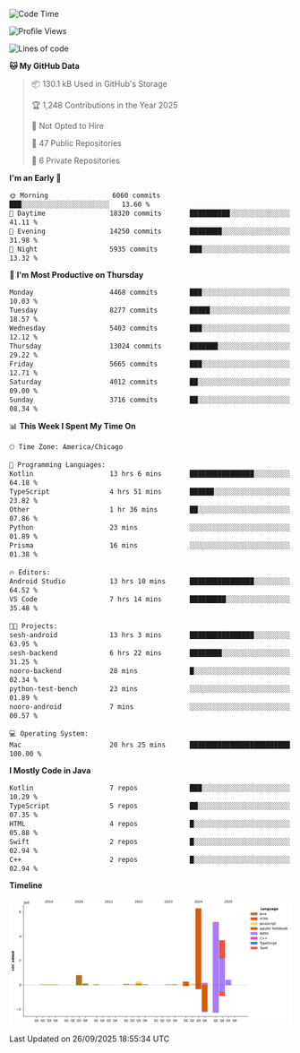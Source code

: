 <!--START_SECTION:waka-->
![Code Time](http://img.shields.io/badge/Code%20Time-1%2C533%20hrs%2058%20mins-blue)

![Profile Views](http://img.shields.io/badge/Profile%20Views-0-blue)

![Lines of code](https://img.shields.io/badge/From%20Hello%20World%20I%27ve%20Written-17.2%20million%20lines%20of%20code-blue)

**🐱 My GitHub Data** 

> 📦 130.1 kB Used in GitHub's Storage 
 > 
> 🏆 1,248 Contributions in the Year 2025
 > 
> 🚫 Not Opted to Hire
 > 
> 📜 47 Public Repositories 
 > 
> 🔑 6 Private Repositories 
 > 
**I'm an Early 🐤** 

```text
🌞 Morning                6060 commits        ███░░░░░░░░░░░░░░░░░░░░░░   13.60 % 
🌆 Daytime                18320 commits       ██████████░░░░░░░░░░░░░░░   41.11 % 
🌃 Evening                14250 commits       ████████░░░░░░░░░░░░░░░░░   31.98 % 
🌙 Night                  5935 commits        ███░░░░░░░░░░░░░░░░░░░░░░   13.32 % 
```
📅 **I'm Most Productive on Thursday** 

```text
Monday                   4468 commits        ███░░░░░░░░░░░░░░░░░░░░░░   10.03 % 
Tuesday                  8277 commits        █████░░░░░░░░░░░░░░░░░░░░   18.57 % 
Wednesday                5403 commits        ███░░░░░░░░░░░░░░░░░░░░░░   12.12 % 
Thursday                 13024 commits       ███████░░░░░░░░░░░░░░░░░░   29.22 % 
Friday                   5665 commits        ███░░░░░░░░░░░░░░░░░░░░░░   12.71 % 
Saturday                 4012 commits        ██░░░░░░░░░░░░░░░░░░░░░░░   09.00 % 
Sunday                   3716 commits        ██░░░░░░░░░░░░░░░░░░░░░░░   08.34 % 
```


📊 **This Week I Spent My Time On** 

```text
🕑︎ Time Zone: America/Chicago

💬 Programming Languages: 
Kotlin                   13 hrs 6 mins       ████████████████░░░░░░░░░   64.18 % 
TypeScript               4 hrs 51 mins       ██████░░░░░░░░░░░░░░░░░░░   23.82 % 
Other                    1 hr 36 mins        ██░░░░░░░░░░░░░░░░░░░░░░░   07.86 % 
Python                   23 mins             ░░░░░░░░░░░░░░░░░░░░░░░░░   01.89 % 
Prisma                   16 mins             ░░░░░░░░░░░░░░░░░░░░░░░░░   01.38 % 

🔥 Editors: 
Android Studio           13 hrs 10 mins      ████████████████░░░░░░░░░   64.52 % 
VS Code                  7 hrs 14 mins       █████████░░░░░░░░░░░░░░░░   35.48 % 

🐱‍💻 Projects: 
sesh-android             13 hrs 3 mins       ████████████████░░░░░░░░░   63.95 % 
sesh-backend             6 hrs 22 mins       ████████░░░░░░░░░░░░░░░░░   31.25 % 
nooro-backend            28 mins             █░░░░░░░░░░░░░░░░░░░░░░░░   02.34 % 
python-test-bench        23 mins             ░░░░░░░░░░░░░░░░░░░░░░░░░   01.89 % 
nooro-android            7 mins              ░░░░░░░░░░░░░░░░░░░░░░░░░   00.57 % 

💻 Operating System: 
Mac                      20 hrs 25 mins      █████████████████████████   100.00 % 
```

**I Mostly Code in Java** 

```text
Kotlin                   7 repos             ███░░░░░░░░░░░░░░░░░░░░░░   10.29 % 
TypeScript               5 repos             ██░░░░░░░░░░░░░░░░░░░░░░░   07.35 % 
HTML                     4 repos             █░░░░░░░░░░░░░░░░░░░░░░░░   05.88 % 
Swift                    2 repos             █░░░░░░░░░░░░░░░░░░░░░░░░   02.94 % 
C++                      2 repos             █░░░░░░░░░░░░░░░░░░░░░░░░   02.94 % 
```



**Timeline**

![Lines of Code chart](https://raw.githubusercontent.com/phanijsp/phanijsp/main/assets/bar_graph.png)


 Last Updated on 26/09/2025 18:55:34 UTC
<!--END_SECTION:waka-->
